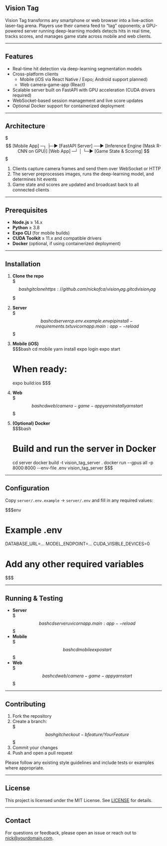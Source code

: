 ## Vision Tag

Vision Tag transforms any smartphone or web browser into a live-action laser-tag arena. Players use their camera feed to “tag” opponents; a GPU-powered server running deep-learning models detects hits in real time, tracks scores, and manages game state across mobile and web clients.

---

## Features

- Real-time hit detection via deep-learning segmentation models  
- Cross-platform clients  
  - Mobile (iOS via React Native / Expo; Android support planned)  
  - Web camera-game-app (React)  
- Scalable server built on FastAPI with GPU acceleration (CUDA drivers required)  
- WebSocket-based session management and live score updates  
- Optional Docker support for containerized deployment  

---

## Architecture

$$$
[Mobile App] ─┐
              ├─► [FastAPI Server] ──► [Inference Engine (Mask R-CNN on GPU)]
[Web App]  ─┘             │
                         └─► [Game State & Scoring]
$$$

1. Clients capture camera frames and send them over WebSocket or HTTP  
2. The server preprocesses images, runs the deep-learning model, and determines hit events  
3. Game state and scores are updated and broadcast back to all connected clients  

---

## Prerequisites

- **Node.js** ≥ 14.x  
- **Python** ≥ 3.8  
- **Expo CLI** (for mobile builds)  
- **CUDA Toolkit** ≥ 11.x and compatible drivers  
- **Docker** (optional, if using containerized deployment)  

---

## Installation

1. **Clone the repo**  
   $$$bash
   git clone https://github.com/nickofca/vision_tag.git
   cd vision_tag
   $$$

2. **Server**  
   $$$bash
   cd server
   cp .env.example .env
   pip install -r requirements.txt
   uvicorn app.main:app --reload
   $$$

3. **Mobile (iOS)**  
   $$$bash
   cd mobile
   yarn install
   expo login
   expo start
   # When ready:
   expo build:ios
   $$$

4. **Web**  
   $$$bash
   cd web/camera-game-app
   yarn install
   yarn start
   $$$

5. **(Optional) Docker**  
   $$$bash
   # Build and run the server in Docker
   cd server
   docker build -t vision_tag_server .
   docker run --gpus all -p 8000:8000 --env-file .env vision_tag_server
   $$$

---

## Configuration

Copy `server/.env.example` → `server/.env` and fill in any required values:

$$$env
# Example .env
DATABASE_URL=…
MODEL_ENDPOINT=…
CUDA_VISIBLE_DEVICES=0
# Add any other required variables
$$$

---

## Running & Testing

- **Server**  
  $$$bash
  cd server
  uvicorn app.main:app --reload
  $$$
- **Mobile**  
  $$$bash
  cd mobile
  expo start
  $$$
- **Web**  
  $$$bash
  cd web/camera-game-app
  yarn start
  $$$

---

## Contributing

1. Fork the repository  
2. Create a branch:  
   $$$bash
   git checkout -b feature/YourFeature
   $$$  
3. Commit your changes  
4. Push and open a pull request  

Please follow any existing style guidelines and include tests or examples where appropriate.

---

## License

This project is licensed under the MIT License. See [LICENSE](./LICENSE) for details.

---

## Contact

For questions or feedback, please open an issue or reach out to nick@yourdomain.com.
